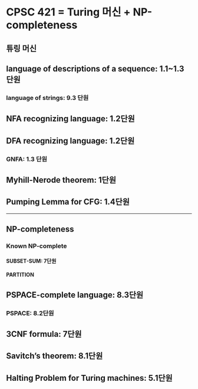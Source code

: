 # CPSC 421 = Turing 머신 + NP-completeness


## 튜링 머신

## language of descriptions of a sequence: 1.1~1.3 단원
### language of strings: 9.3 단원

## NFA recognizing language: 1.2단원

## DFA recognizing language: 1.2단원
### GNFA: 1.3 단원


## Myhill-Nerode theorem: 1단원

## Pumping Lemma for CFG: 1.4단원
---

## NP-completeness

### Known NP-complete
#### SUBSET-SUM: 7단원
#### PARTITION

## PSPACE-complete language: 8.3단원
### PSPACE: 8.2단원

## 3CNF formula: 7단원

## Savitch’s theorem: 8.1단원

## Halting Problem for Turing machines: 5.1단원
